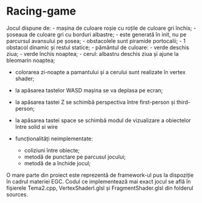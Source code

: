 # Racing-game

Jocul dispune de:
	- mașina de culoare roșie cu roțile de culoare gri închis;
	- șoseaua de culoare gri cu borduri albastre;
		- este generată în init, nu pe parcursul avansului pe șosea;
	- obstacolele sunt piramide portocalii;
		- 1 obstacol dinamic și restul statice;
	- pământul de culoare: 
		- verde deschis ziua;
		- verde închis noaptea;
	- cerul: albastru deschis ziua și ajune la bleomarin noaptea;
	
- colorarea zi-noapte a pamantului și a cerului sunt realizate în vertex shader;
- la apăsarea tastelor WASD mașina se va deplasa pe ecran;
- la apăsarea tastei Z se schimbă perspectiva între first-person și third-person;
- la apăsarea tastei space se schimbă modul de vizualizare a obiectelor între solid si wire

- funcționalități neimplementate:
	- coliziuni între obiecte;
	- metodă de punctare pe parcusul jocului;
	- metodă de a închide jocul;

O mare parte din proiect este reprezentă de framework-ul pus la dispoziție în cadrul materiei EGC.
Codul ce implementează mai exact jocul se află în fișierele Tema2.cpp, VertexShaderl.glsl și FragmentShader.glsl din folderul sources.

